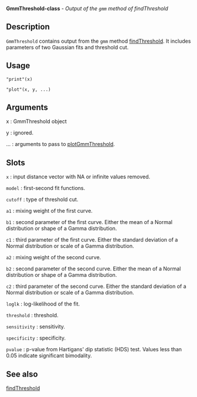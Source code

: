 





**GmmThreshold-class** - *Output of the `gmm` method of findThreshold*

Description
--------------------

`GmmThreshold` contains output from the `gmm` method [findThreshold](findThreshold.md). 
It includes parameters of two Gaussian fits and threshold cut.


Usage
--------------------
```
"print"(x)
```
```
"plot"(x, y, ...)
```

Arguments
-------------------

x
:   GmmThreshold object

y
:   ignored.

...
:   arguments to pass to [plotGmmThreshold](plotGmmThreshold.md).




Slots
-------------------



`x`
:   input distance vector with NA or infinite values removed.

`model`
:   first-second fit functions.

`cutoff`
:   type of threshold cut.

`a1`
:   mixing weight of the first curve.

`b1`
:   second parameter of the first curve. Either the mean of a Normal 
distribution or shape of a Gamma distribution.

`c1`
:   third parameter of the first curve. Either the standard deviation of a 
Normal distribution or scale of a Gamma distribution.

`a2`
:   mixing weight of the second curve.

`b2`
:   second parameter of the second curve. Either the mean of a Normal 
distribution or shape of a Gamma distribution.

`c2`
:   third parameter of the second curve. Either the standard deviation 
of a Normal distribution or scale of a Gamma distribution.

`loglk`
:   log-likelihood of the fit.

`threshold`
:   threshold.

`sensitivity`
:   sensitivity.

`specificity`
:   specificity.

`pvalue`
:   p-value from Hartigans' dip statistic (HDS) test. 
Values less than 0.05 indicate significant bimodality.




See also
-------------------

[findThreshold](findThreshold.md)



